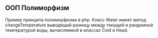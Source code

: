 ## ООП Полиморфизм
Пример принципа полиморфизма в php. 
Класс Water имеет метод changeTemperature выводящий разницу между текущей и рандомной температурой воды, вычисляемой в классах Cold и Head.

